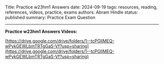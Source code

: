 Title: Practice w23hm1 Answers
date: 2024-09-19
tags: resources, reading, references, videos, practice, exams
authors: Abram Hindle
status: published
summary: Practice Exam Question

----

**Practice w23hm1 Answers Videos:**

[https://drive.google.com/drive/folders/1--tcPGlIMEQ-wPykGEWLbmTRTgGaS-Vf?usp=sharing](https://drive.google.com/drive/folders/1--tcPGlIMEQ-wPykGEWLbmTRTgGaS-Vf?usp=sharing)